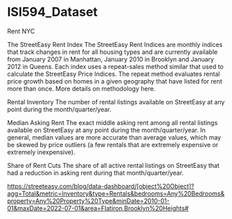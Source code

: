 # ISI594_Dataset
Rent NYC

The StreetEasy Rent Index
The StreetEasy Rent Indices are monthly indices that track changes in rent for all housing types and are currently available from January 2007 in Manhattan, January 2010 in Brooklyn and January 2012 in Queens. Each index uses a repeat-sales method similar that used to calculate the StreetEasy Price Indices. The repeat method evaluates rental price growth based on homes in a given geography that have listed for rent more than once. More details on methodology here.

Rental Inventory
The number of rental listings available on StreetEasy at any point during the month/quarter/year.

Median Asking Rent
The exact middle asking rent among all rental listings available on StreetEasy at any point during the month/quarter/year. In general, median values are more accurate than average values, which may be skewed by price outliers (a few rentals that are extremely expensive or extremely inexpensive).

Share of Rent Cuts
The share of all active rental listings on StreetEasy that had a reduction in asking rent during that month/quarter/year.

https://streeteasy.com/blog/data-dashboard/[object%20Object]?agg=Total&metric=Inventory&type=Rentals&bedrooms=Any%20Bedrooms&property=Any%20Property%20Type&minDate=2010-01-01&maxDate=2022-07-01&area=Flatiron,Brooklyn%20Heights#
